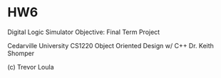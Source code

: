 # HW6

Digital Logic Simulator
Objective: Final Term Project

Cedarville University
CS1220 Object Oriented Design w/ C++
Dr. Keith Shomper

(c) Trevor Loula
